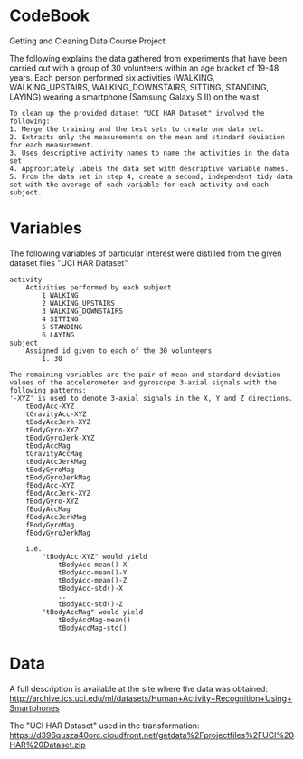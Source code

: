 CodeBook
========
Getting and Cleaning Data Course Project

The following explains the data gathered from experiments that have been carried out with a group of 30 volunteers within an age bracket of 19-48 years. Each person performed six activities (WALKING, WALKING_UPSTAIRS, WALKING_DOWNSTAIRS, SITTING, STANDING, LAYING) wearing a smartphone (Samsung Galaxy S II) on the waist.
```
To clean up the provided dataset "UCI HAR Dataset" involved the following:
1. Merge the training and the test sets to create one data set.
2. Extracts only the measurements on the mean and standard deviation for each measurement. 
3. Uses descriptive activity names to name the activities in the data set
4. Appropriately labels the data set with descriptive variable names. 
5. From the data set in step 4, create a second, independent tidy data set with the average of each variable for each activity and each subject.
```
Variables
=========
The following variables of particular interest were distilled from the given dataset files "UCI HAR Dataset"
```
activity
	Activities performed by each subject
		1 WALKING
		2 WALKING_UPSTAIRS
		3 WALKING_DOWNSTAIRS
		4 SITTING
		5 STANDING
		6 LAYING
subject
	Assigned id given to each of the 30 volunteers
		1..30

The remaining variables are the pair of mean and standard deviation values of the accelerometer and gyroscope 3-axial signals with the following patterns:
'-XYZ' is used to denote 3-axial signals in the X, Y and Z directions.
	tBodyAcc-XYZ
	tGravityAcc-XYZ
	tBodyAccJerk-XYZ
	tBodyGyro-XYZ
	tBodyGyroJerk-XYZ
	tBodyAccMag
	tGravityAccMag
	tBodyAccJerkMag
	tBodyGyroMag
	tBodyGyroJerkMag
	fBodyAcc-XYZ
	fBodyAccJerk-XYZ
	fBodyGyro-XYZ
	fBodyAccMag
	fBodyAccJerkMag
	fBodyGyroMag
	fBodyGyroJerkMag

	i.e.
		"tBodyAcc-XYZ" would yield
			tBodyAcc-mean()-X
			tBodyAcc-mean()-Y
			tBodyAcc-mean()-Z
			tBodyAcc-std()-X
			..
			tBodyAcc-std()-Z
		"tBodyAccMag" would yield
			tBodyAccMag-mean()
			tBodyAccMag-std()
```
Data
====
A full description is available at the site where the data was obtained: 
	http://archive.ics.uci.edu/ml/datasets/Human+Activity+Recognition+Using+Smartphones 

The "UCI HAR Dataset" used in the transformation: 
	https://d396qusza40orc.cloudfront.net/getdata%2Fprojectfiles%2FUCI%20HAR%20Dataset.zip
